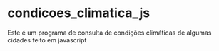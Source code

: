 # condicoes_climatica_js
Este é um programa de consulta de condições climáticas de algumas cidades feito em javascript
